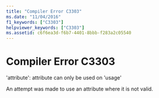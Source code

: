 ```yaml
---
title: "Compiler Error C3303"
ms.date: "11/04/2016"
f1_keywords: ["C3303"]
helpviewer_keywords: ["C3303"]
ms.assetid: c6f6ea3d-f6b7-4401-8bbb-f283a2c05540
---
```

# Compiler Error C3303

'attribute': attribute can only be used on 'usage'

An attempt was made to use an attribute where it is not valid.